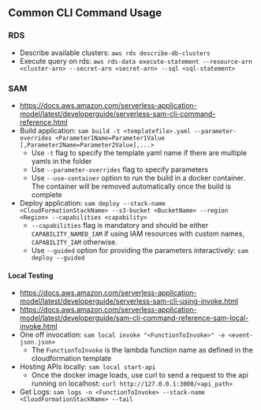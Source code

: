 ## Common CLI Command Usage

### RDS
- Describe available clusters: `aws rds describe-db-clusters`
- Execute query on rds: `aws rds-data execute-statement --resource-arn <cluster-arn> --secret-arn <secret-arn> --sql <sql-statement>`

### SAM
- https://docs.aws.amazon.com/serverless-application-model/latest/developerguide/serverless-sam-cli-command-reference.html
- Build application: `sam build -t <templatefile>.yaml --parameter-overrides <Parameter1Name=Parameter1Value [,Parameter2Name=Parameter2Value],...>`
    - Use `-t` flag to specify the template yaml name if there are multiple yamls in the folder
    - Use `--parameter-overrides` flag to specify parameters
    - Use `--use-container` option to run the build in a docker container. The container will be removed automatically once the build is complete
- Deploy application: `sam deploy --stack-name <CloudFormationStackName> --s3-bucket <BucketName> --region <Region> --capabilities <capability>`
    - `--capabilities` flag is mandatory and should be either `CAPABILITY_NAMED_IAM` if using IAM resources with custom names, `CAPABILITY_IAM` otherwise.
    - Use `--guided` option for providing the parameters interactively: `sam deploy --guided`

#### Local Testing
- https://docs.aws.amazon.com/serverless-application-model/latest/developerguide/serverless-sam-cli-using-invoke.html
- https://docs.aws.amazon.com/serverless-application-model/latest/developerguide/sam-cli-command-reference-sam-local-invoke.html
- One off invocation: `sam local invoke "<FunctionToInvoke>" -e <event-json.json>`
    - The `FunctionToInvoke` is the lambda function name as defined in the cloudformation template
- Hosting APIs locally: `sam local start-api`
    - Once the docker image loads, use curl to send a request to the api running on localhost: `curl http://127.0.0.1:3000/<api_path>`
- Get Logs: `sam logs -n <FunctionToInvoke> --stack-name <CloudFormationStackName> --tail`
